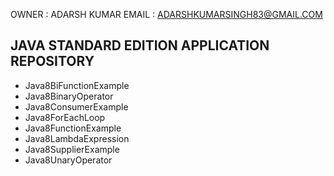 
OWNER : ADARSH KUMAR 
EMAIL : ADARSHKUMARSINGH83@GMAIL.COM

JAVA STANDARD EDITION APPLICATION REPOSITORY 
---------------------------------------------
- Java8BiFunctionExample
- Java8BinaryOperator	
- Java8ConsumerExample
- Java8ForEachLoop	
- Java8FunctionExample
- Java8LambdaExpression
- Java8SupplierExample
- Java8UnaryOperator
